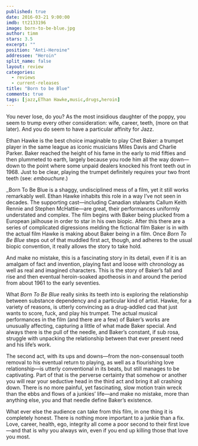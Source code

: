 ```yaml
---
published: true
date: 2016-03-21 9:00:00
imdb: tt2133196
image: born-to-be-blue.jpg
author: timm
stars: 3.5
excerpt: ""
position: "Anti-Heroine"
addressee: "Heroin"
split_name: false
layout: review
categories: 
  - reviews
  - current-releases
title: "Born to be Blue"
comments: true
tags: [jazz,EThan Hawke,music,drugs,heroin]
---
```

You never lose, do you? As the most insidious daughter of the poppy, you seem to trump every other consideration: wife, career, teeth, (more on that later). And you do seem to have a particular affinity for Jazz.

Ethan Hawke is the best choice imaginable to play Chet Baker: a trumpet player in the same league as iconic musicians Miles Davis and Charlie Parker. Baker reached the height of his fame in the early to mid fifties and then plummeted to earth, largely because you rode him all the way down—down to the point where some unpaid dealers knocked his front teeth out in 1968. Just to be clear, playing the trumpet definitely requires your two front teeth (see: _embouchure_.)

_Born To Be Blue is a shaggy, undisciplined mess of a film, yet it still works remarkably well. Ethan Hawke inhabits this role in a way I’ve not seen in decades. The supporting cast—including Canadian stalwarts Callum Keith Rennie and Stephen McHattie—are great, their performances uniformly understated and complex. The film begins with Baker being plucked from a European jailhouse in order to star in his own biopic. After this there are a series of complicated digressions melding the fictional film Baker is in with the actual film Hawke is making about Baker being in a film. Once _Born To Be Blue_ steps out of that muddled first act, though, and adheres to the usual biopic convention, it really allows the story to take hold.

And make no mistake, this is a fascinating story in its detail, even if it is an amalgam of fact and invention, playing fast and loose with chronology as well as real and imagined characters. This is the story of Baker’s fall and rise and then eventual heroin-soaked apotheosis in and around the period from about 1961 to the early seventies.

What _Born To Be Blue_ really sinks its teeth into is exploring the relationship between substance dependency and a particular kind of artist. Hawke, for a variety of reasons, is utterly convincing as a drug-addled cad that just wants to score, fuck, and play his trumpet. The actual musical performances in the film (and there are a few) of Baker’s works are unusually affecting, capturing a little of what made Baker special. And always there is the pull of the needle, and Baker’s constant, if sub rosa, struggle with unpacking the relationship between that ever present need and his life’s work. 

The second act, with its ups and downs—from the non-consensual tooth removal to his eventual return to playing, as well as a flourishing love relationship—is utterly conventional in its beats, but still manages to be captivating. Part of that is the perverse certainty that somehow or another you will rear your seductive head in the third act and bring it all crashing down. There is no more painful, yet fascinating, slow motion train wreck than the ebbs and flows of a junkies’ life—and make no mistake, more than anything else, you and that needle define Baker’s existence. 

What ever else the audience can take from this film, in one thing it is completely honest. There is nothing more important to a junkie than a fix. Love, career, health, ego, integrity all come a poor second to their first love—and that is why you always win, even if you end up killing those that love you most.
